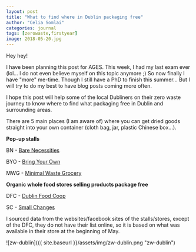 ```yaml
---
layout: post
title: "What to find where in Dublin packaging free"
author: "Celia Somlai"
categories: journal
tags: [zerowaste,firstyear]
image: 2018-05-20.jpg
---
```


Hey hey!

I have been planning this post for AGES. This week, I had my last exam ever (lol... I do not even believe myself on this topic anymore ;) So now finally I have "more" me-time.
Though I still have a PhD to finish this summer... But I will try to do my best to have blog posts coming more often.

I hope this post will help some of the local Dubliners on their zero waste journey to know where to find what packaging free in Dublin and surrounding areas.

There are 5 main places (I am aware of) where you can get dried goods straight into your own container (cloth bag, jar, plastic Chinese box...).

**Pop-up stalls**

BN - [Bare Necessities](https://www.facebook.com/BareNecessitiesIreland/)

BYO - [Bring Your Own](https://www.facebook.com/bringyourowncontainers/)

MWG - [Minimal Waste Grocery](https://minimalwastegrocery.com/)

**Organic whole food stores selling products package free**

DFC - [Dublin Food Coop](https://www.dublinfood.coop/)

SC - [Small Changes](https://www.smallchanges.ie/)

I sourced data from the websites/facebook sites of the stalls/stores, except of the DFC, they do not have their list online, so it is based on what was available in their store at the beginning of May.

![zw-dublin]({{ site.baseurl }}/assets/img/zw-dublin.png "zw-dublin")